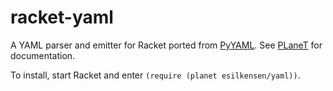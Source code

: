 racket-yaml
===========

A YAML parser and emitter for Racket ported from [PyYAML](http://pyyaml.org). See
[PLaneT](http://planet.racket-lang.org/package-source/esilkensen/yaml.plt/1/0/planet-docs/manual/index.html)
for documentation.

To install, start Racket and enter `(require (planet esilkensen/yaml))`.